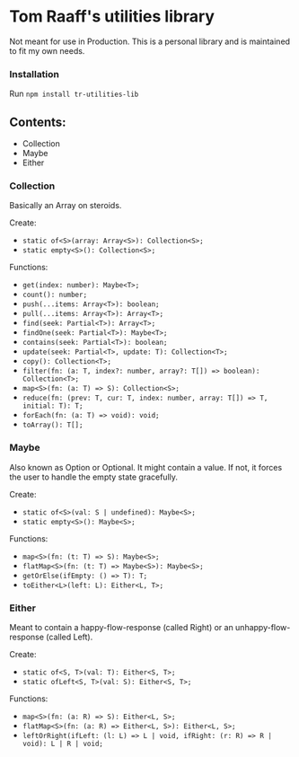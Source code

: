 # Tom Raaff's utilities library

Not meant for use in Production. This is a personal library and is maintained to fit my own needs.

### Installation
Run `npm install tr-utilities-lib`

## Contents:
- Collection
- Maybe
- Either

### Collection
Basically an Array on steroids.

Create:
- `static of<S>(array: Array<S>): Collection<S>;`
- `static empty<S>(): Collection<S>;`
  
Functions:
- `get(index: number): Maybe<T>;`
- `count(): number;`
- `push(...items: Array<T>): boolean;`
- `pull(...items: Array<T>): Array<T>;`
- `find(seek: Partial<T>): Array<T>;`
- `findOne(seek: Partial<T>): Maybe<T>;`
- `contains(seek: Partial<T>): boolean;`
- `update(seek: Partial<T>, update: T): Collection<T>;`
- `copy(): Collection<T>;`
- `filter(fn: (a: T, index?: number, array?: T[]) => boolean): Collection<T>;`
- `map<S>(fn: (a: T) => S): Collection<S>;`
- `reduce(fn: (prev: T, cur: T, index: number, array: T[]) => T, initial: T): T;`
- `forEach(fn: (a: T) => void): void;`
- `toArray(): T[];`


### Maybe
Also known as Option or Optional. It might contain a value. If not, it forces the user to handle the empty state gracefully.

Create:
- `static of<S>(val: S | undefined): Maybe<S>;`
- `static empty<S>(): Maybe<S>;`
  
Functions:
- `map<S>(fn: (t: T) => S): Maybe<S>;`
- `flatMap<S>(fn: (t: T) => Maybe<S>): Maybe<S>;`
- `getOrElse(ifEmpty: () => T): T;`
- `toEither<L>(left: L): Either<L, T>;`


### Either
Meant to contain a happy-flow-response (called Right) or an unhappy-flow-response (called Left).

Create:
- `static of<S, T>(val: T): Either<S, T>;`
- `static ofLeft<S, T>(val: S): Either<S, T>;`
  
Functions:
- `map<S>(fn: (a: R) => S): Either<L, S>;`
- `flatMap<S>(fn: (a: R) => Either<L, S>): Either<L, S>;`
- `leftOrRight(ifLeft: (l: L) => L | void, ifRight: (r: R) => R | void): L | R | void;`
